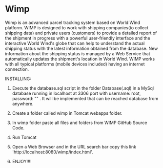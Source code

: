 # Wimp
Wimp is an advanced parcel tracking system based on World Wind platform. WIMP is designed to work with shipping companies(to collect shipping data) and private users (customers) to provide a detailed report of the shipment in progress with a powerful user-friendly interface and the interactive World Wind's globe that can help to understand the actual shipping status with the latest information obtained from the database.  New information about the shipping status is managed by a Web Service that automatically updates the shipment's location in World Wind.  WIMP works with all typical platforms (mobile devices included) having an internet connection.


INSTALLING:
1) Execute the database.sql script in the folder Database(.sql) in a MySql database running in localhost at 3306 port with username: root, password: "" . It will be implemented that can be reached database from anywhere. <br/>
2) Create a folder called wimp in Tomcat webapps folder.
3) In wimp folder paste all files and folders from WIMP GitHub Source Code.
4) Run Tomcat
5) Open a Web Browser and in the URL search bar copy this link 'http://localhost:8080/wimp/index.html'.

6) ENJOY!!!!
